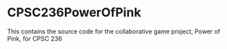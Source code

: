 # CPSC236PowerOfPink
This contains the source code for the collaborative game project, Power of Pink, for CPSC 236
